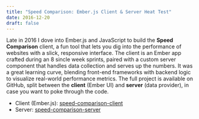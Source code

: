 ```yaml
---
title: "Speed Comparison: Ember.js Client & Server Heat Test"
date: 2016-12-20
draft: false
---
```


Late in 2016 I dove into Ember.js and JavaScript to build the **Speed Comparison** client, a fun tool that lets you dig into the performance of websites with a slick, responsive interface. The client is an Ember app crafted during an 8 sincle week sprints, paired with a custom server component that handles data collection and serves up the numbers. It was a great learning curve, blending front-end frameworks with backend logic to visualize real-world performance metrics. The full project is available on GitHub, split between the **client** (Ember UI) and **server** (data provider), in case you want to poke through the code.

- Client (Ember.js): [speed-comparison-client](https://github.com/neilspink/speed-comparison-client) 
- Server: [speed-comparison-server](https://github.com/neilspink/speed-comparison-server)
